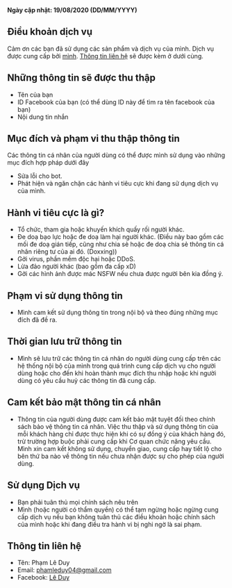 **Ngày cập nhật: 19/08/2020 (DD/MM/YYYY)**

## Điều khoản dịch vụ
Cảm ơn các bạn đã sử dụng các sản phẩm và dịch vụ của mình. Dịch vụ được cung cấp bởi [mình](https://github.com/phamleduy04). [Thông tin liên hệ](https://github.com/phamleduy04/chatvoinguoila/blob/master/dieukhoan.md#th%C3%B4ng-tin-li%C3%AAn-h%E1%BB%87) sẽ được kèm ở dưới cùng.

## Những thông tin sẽ được thu thập
- Tên của bạn
- ID Facebook của bạn (có thể dùng ID này để tìm ra tên facebook của bạn)
- Nội dung tin nhắn 

## Mục đích và phạm vi thu thập thông tin
Các thông tin cá nhân của người dùng có thể được mình sử dụng vào những mục đích hợp pháp dưới đây
- Sửa lỗi cho bot.
- Phát hiện và ngăn chặn các hành vi tiêu cực khi đang sử dụng dịch vụ của mình.

## Hành vi tiêu cực là gì?
- Tổ chức, tham gia hoặc khuyến khích quấy rối người khác. 
- Đe doạ bạo lực hoặc đe doạ làm hại người khác. (Điều này bao gồm các mối đe doạ gián tiếp, cũng như chia sẻ hoặc đe doạ chia sẻ thông tin cá nhân riêng tư của ai đó. (Doxxing))
- Gởi virus, phần mềm độc hại hoặc DDoS.
- Lừa đảo người khác (bao gồm đa cấp xD)
- Gởi các hình ảnh được mác NSFW nếu chưa được người bên kia đồng ý. 

## Phạm vi sử dụng thông tin
-  Mình cam kết sử dụng thông tin trong nội bộ và theo đúng những mục đích đã đề ra.

## Thời gian lưu trữ thông tin
- Mình sẽ lưu trữ các thông tin cá nhân do người dùng cung cấp trên các hệ thống nội bộ của mình trong quá trình cung cấp dịch vụ cho người dùng hoặc cho đến khi hoàn thành mục đích thu nhập hoặc khi người dùng có yêu cầu huỷ các thông tin đã cung cấp.

## Cam kết bảo mật thông tin cá nhân 
- Thông tin của người dùng được cam kết bảo mật tuyệt đối theo chính sách bảo vệ thông tin cá nhân. Việc thu thập và sử dụng thông tin của mỗi khách hàng chỉ được thực hiện khi có sự đồng ý của khách hàng đó, trừ trường hợp buộc phải cung cấp khi Cơ quan chức năng yêu cầu. Mình xin cam kết không sử dụng, chuyển giao, cung cấp hay tiết lộ cho bên thứ ba nào về thông tin nếu chưa nhận được sự cho phép của người dùng.

## Sử dụng Dịch vụ 
- Bạn phải tuân thủ mọi chính sách nêu trên
- Mình (hoặc người có thẩm quyền) có thể tạm ngừng hoặc ngừng cung cấp dịch vụ nếu bạn không tuân thủ các điều khoản hoặc chính sách của mình hoặc khi đang điều tra hành vi bị nghi ngờ là sai phạm.


## Thông tin liên hệ
- Tên: Phạm Lê Duy
- Email: phamleduy04@gmail.com
- Facebook: [Lê Duy](https://www.facebook.com/leduy2004/)
